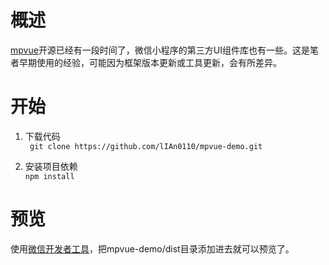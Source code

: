 # 概述
[mpvue](http://mpvue.com/)开源已经有一段时间了，微信小程序的第三方UI组件库也有一些。这是笔者早期使用的经验，可能因为框架版本更新或工具更新，会有所差异。

# 开始
1. 下载代码   
`  git clone https://github.com/lIAn0110/mpvue-demo.git  `

2. 安装项目依赖   
`
npm install
`

# 预览
使用[微信开发者工具](https://mp.weixin.qq.com/debug/wxadoc/dev/devtools/download.html)，把mpvue-demo/dist目录添加进去就可以预览了。
